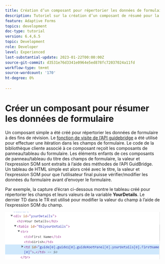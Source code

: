 ```yaml
---
title: Création d’un composant pour répertorier les données de formulaire
description: Tutoriel sur la création d’un composant de résumé pour la révision des données de formulaire avant envoi.
feature: Adaptive Forms
topics: development
doc-type: tutorial
version: 6.4,6.5
topic: Development
role: Developer
level: Experienced
last-substantial-update: 2023-01-22T00:00:00Z
source-git-commit: d3531e76d3341e0964e5ed878fc72037024a11fd
workflow-type: tm+mt
source-wordcount: '170'
ht-degree: 0%

---
```


# Créer un composant pour résumer les données de formulaire

Un composant simple a été créé pour répertorier les données de formulaire à des fins de révision. Le [fonction de visite de l’API guidebridge](https://developer.adobe.com/experience-manager/reference-materials/6-5/forms/javascript-api/GuideBridge.html?q=visit) a été utilisé pour effectuer une itération dans les champs de formulaire. Le code de la bibliothèque cliente associé à ce composant reçoit les composants de panneau/tableau du formulaire. Les éléments enfants de ces composants de panneau/tableau du titre des champs de formulaire, la valeur et l’expression SOM sont extraits à l’aide des méthodes de l’API GuidBridge. Un tableau de HTML simple est alors créé avec le titre, la valeur et l’expression SOM pour que l’utilisateur final puisse vérifier/modifier les données du formulaire avant d’envoyer le formulaire.

Par exemple, la capture d’écran ci-dessous montre le tableau créé pour répertorier les champs et leurs valeurs de la variable **YourDetails**. Le dernier TD dans le TR est utilisé pour modifier la valeur du champ à l’aide de l’expression SOM du champ.

![visit-func](assets/visit-function.png)

